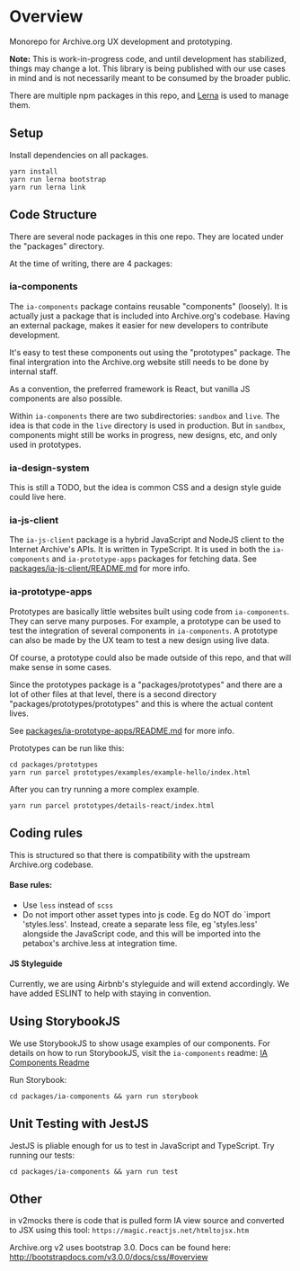 # Overview

Monorepo for Archive.org UX development and prototyping.

**Note:** This is work-in-progress code, and until development has stabilized, things may change a lot. This library is being published with our use cases in mind and is not necessarily meant to be consumed by the broader public.

There are multiple npm packages in this repo, and [Lerna](https://lernajs.io) is used to manage them.


## Setup

Install dependencies on all packages.

```
yarn install
yarn run lerna bootstrap
yarn run lerna link
```

## Code Structure

There are several node packages in this one repo. They are located under the "packages" directory.

At the time of writing, there are 4 packages:

### ia-components

The `ia-components` package contains reusable "components" (loosely). It is actually just a package that is included into Archive.org's codebase. Having an external package, makes it easier for new developers to contribute development.

It's easy to test these components out using the "prototypes" package. The final intergration into the Archive.org website still needs to be done by internal staff.

As a convention, the preferred framework is React, but vanilla JS components are also possible.

Within `ia-components` there are two subdirectories: `sandbox` and `live`. The idea is that code in the `live` directory is used in production. But in `sandbox`, components might still be works in progress, new designs, etc, and only used in prototypes.

### ia-design-system

This is still a TODO, but the idea is common CSS and a design style guide could live here.

### ia-js-client

The `ia-js-client` package is a hybrid JavaScript and NodeJS client to the Internet Archive's APIs. It is written in TypeScript. It is used in both the `ia-components` and `ia-prototype-apps` packages for fetching data. See [packages/ia-js-client/README.md](packages/ia-js-client/README.md) for more info.

### ia-prototype-apps

Prototypes are basically little websites built using code from `ia-components`. They can serve many purposes. For example, a prototype can be used to test the integration of several components in `ia-components`. A prototype can also be made by the UX team to test a new design using live data.

Of course, a prototype could also be made outside of this repo, and that will make sense in some cases.

Since the prototypes package is a "packages/prototypes" and there are a lot of other files at that level, there is a second directory "packages/prototypes/prototypes" and this is where the actual content lives.

See [packages/ia-prototype-apps/README.md](packages/ia-prototype-apps/README.md) for more info.


Prototypes can be run like this:

```
cd packages/prototypes
yarn run parcel prototypes/examples/example-hello/index.html
```

After you can try running a more complex example.
```
yarn run parcel prototypes/details-react/index.html
```


## Coding rules

This is structured so that there is compatibility with the upstream Archive.org codebase.

#### Base rules:
- Use `less` instead of `scss`
- Do not import other asset types into js code. Eg do NOT do `import 'styles.less'. Instead, create a separate less file, eg 'styles.less' alongside the JavaScript code, and this will be imported into the petabox's archive.less at integration time.

#### JS Styleguide
Currently, we are using Airbnb's styleguide and will extend accordingly.
We have added ESLINT to help with staying in convention.

## Using StorybookJS

We use StorybookJS to show usage examples of our components.  For details on how to run StorybookJS, visit the `ia-components` readme: [IA Components Readme](/packages/ia-components/README.md)

Run Storybook:
```
cd packages/ia-components && yarn run storybook
```

## Unit Testing with JestJS

JestJS is pliable enough for us to test in JavaScript and TypeScript.
Try running our tests:
```
cd packages/ia-components && yarn run test
```

## Other

in v2mocks there is code that is pulled form IA view source and converted to JSX using this tool:
`https://magic.reactjs.net/htmltojsx.htm`


Archive.org v2 uses bootstrap 3.0. Docs can be found here: http://bootstrapdocs.com/v3.0.0/docs/css/#overview
